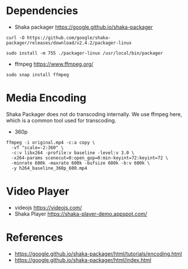 # Dependencies
- Shaka packager https://google.github.io/shaka-packager

```
curl -O https://github.com/google/shaka-packager/releases/download/v2.4.2/packager-linux

sudo install -m 755 ./packager-linux /usr/local/bin/packager
```

- ffmpeg https://www.ffmpeg.org/

```
sudo snap install ffmpeg
```



# Media Encoding
Shaka Packager does not do transcoding internally. 
We use ffmpeg here, which is a common tool used for transcoding.

- 360p

```
ffmpeg -i original.mp4 -c:a copy \
  -vf "scale=-2:360" \
  -c:v libx264 -profile:v baseline -level:v 3.0 \
  -x264-params scenecut=0:open_gop=0:min-keyint=72:keyint=72 \
  -minrate 600k -maxrate 600k -bufsize 600k -b:v 600k \
  -y h264_baseline_360p_600.mp4
```



# Video Player 
- videojs https://videojs.com/
- Shaka Player https://shaka-player-demo.appspot.com/



# References
- https://google.github.io/shaka-packager/html/tutorials/encoding.html
- https://google.github.io/shaka-packager/html/index.html
